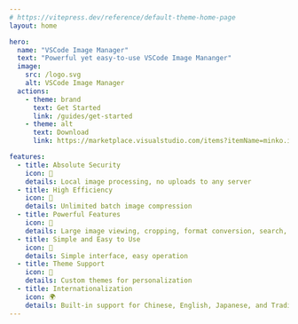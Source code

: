 ```yaml
---
# https://vitepress.dev/reference/default-theme-home-page
layout: home

hero:
  name: "VSCode Image Manager"
  text: "Powerful yet easy-to-use VSCode Image Mananger"
  image:
    src: /logo.svg
    alt: VSCode Image Manager
  actions:
    - theme: brand
      text: Get Started
      link: /guides/get-started
    - theme: alt
      text: Download
      link: https://marketplace.visualstudio.com/items?itemName=minko.image-manager

features:
  - title: Absolute Security
    icon: 🔐
    details: Local image processing, no uploads to any server
  - title: High Efficiency
    icon: 🚀
    details: Unlimited batch image compression
  - title: Powerful Features
    icon: 💪
    details: Large image viewing, cropping, format conversion, search, find similar, filter images
  - title: Simple and Easy to Use
    icon: 🎨
    details: Simple interface, easy operation
  - title: Theme Support
    icon: 🌈
    details: Custom themes for personalization
  - title: Internationalization
    icon: 🌍
    details: Built-in support for Chinese, English, Japanese, and Traditional Chinese
---
```

